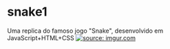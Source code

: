 # snake1
Uma replica do famoso jogo "Snake", desenvolvido em JavaScript+HTML+CSS 
<a href="https://imgur.com/nEYP01N"><img src="https://i.imgur.com/nEYP01N.gif" title="source: imgur.com" /></a>
